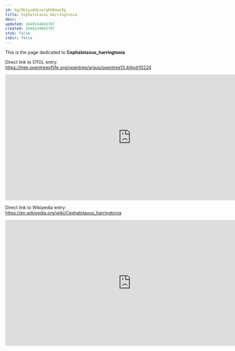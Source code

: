```yaml
---
id: kgj9k1yuddyiwrgkb8owz5g
title: Cephalotaxus Harringtonia
desc: ''
updated: 1648144045707
created: 1648144045707
stub: false
isDir: false
---
```

This is the page dedicated to **Cephalotaxus_harringtonia**


Direct link to OTOL entry: https://tree.opentreeoflife.org/opentree/argus/opentree13.4@ott10224



<html>
    <body>
    <iframe src="https://tree.opentreeoflife.org/opentree/argus/opentree13.4@ott10224"
    width="800" height="400" frameborder="0" allowfullscreen> </iframe>
    </body>
</html>
    


Direct link to Wikipedia entry: https://en.wikipedia.org/wiki/Cephalotaxus_harringtonia



<html>
    <body>
    <iframe src="https://en.wikipedia.org/wiki/Cephalotaxus_harringtonia"
    width="800" height="400" frameborder="0" allowfullscreen> </iframe>
    </body>
</html>
    
